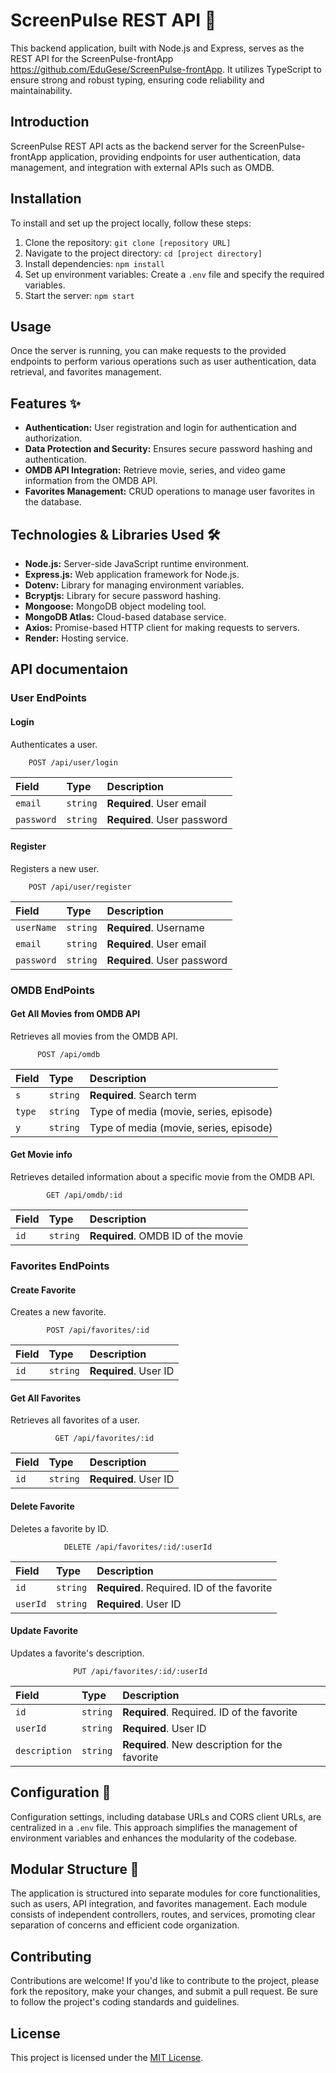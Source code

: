 # ScreenPulse REST API 🚀

This backend application, built with Node.js and Express, serves as the REST API for the ScreenPulse-frontApp https://github.com/EduGese/ScreenPulse-frontApp. It utilizes TypeScript to ensure strong and robust typing, ensuring code reliability and maintainability.

## Introduction
ScreenPulse REST API acts as the backend server for the ScreenPulse-frontApp application, providing endpoints for user authentication, data management, and integration with external APIs such as OMDB.

## Installation
To install and set up the project locally, follow these steps:
1. Clone the repository: `git clone [repository URL]`
2. Navigate to the project directory: `cd [project directory]`
3. Install dependencies: `npm install`
4. Set up environment variables: Create a `.env` file and specify the required variables.
5. Start the server: `npm start`

## Usage
Once the server is running, you can make requests to the provided endpoints to perform various operations such as user authentication, data retrieval, and favorites management.

## Features ✨
- **Authentication:** User registration and login for authentication and authorization.
- **Data Protection and Security:** Ensures secure password hashing and authentication.
- **OMDB API Integration:** Retrieve movie, series, and video game information from the OMDB API.
- **Favorites Management:** CRUD operations to manage user favorites in the database.

## Technologies & Libraries Used 🛠️
- **Node.js:** Server-side JavaScript runtime environment.
- **Express.js:** Web application framework for Node.js.
- **Dotenv:** Library for managing environment variables.
- **Bcryptjs:** Library for secure password hashing.
- **Mongoose:** MongoDB object modeling tool.
- **MongoDB Atlas:** Cloud-based database service.
- **Axios:** Promise-based HTTP client for making requests to servers.
- **Render:** Hosting service.

## API documentaion

### User EndPoints

#### Login
Authenticates a user.

```http
    POST /api/user/login

```

| Field | Type     | Description                |
| :-------- | :------- | :------------------------- |
| `email` | `string` | **Required**. User email |
| `password` | `string` | **Required**. User password |

#### Register
Registers a new user.
```http
    POST /api/user/register
```

| Field | Type     | Description                       |
| :-------- | :------- | :-------------------------------- |
| `userName`      | `string` | **Required**. Username |
| `email` | `string` | **Required**. User email |
| `password` | `string` | **Required**. User password |


### OMDB EndPoints
#### Get All Movies from OMDB API
Retrieves all movies from the OMDB API.

```http
      POST /api/omdb

```

| Field | Type     | Description                |
| :-------- | :------- | :------------------------- |
| `s` | `string` | **Required**. Search term |
| `type` | `string` | Type of media (movie, series, episode) |
| `y` | `string` | Type of media (movie, series, episode) |


#### Get Movie info
Retrieves detailed information about a specific movie from the OMDB API.

```http
        GET /api/omdb/:id

```

| Field | Type     | Description                |
| :-------- | :------- | :------------------------- |
| `id` | `string` | **Required**. OMDB ID of the movie|



### Favorites EndPoints
#### Create Favorite
Creates a new favorite.

```http
        POST /api/favorites/:id

```

| Field | Type     | Description                |
| :-------- | :------- | :------------------------- |
| `id` | `string` | **Required**. User ID |


#### Get All Favorites
Retrieves all favorites of a user.

```http
          GET /api/favorites/:id

```

| Field | Type     | Description                |
| :-------- | :------- | :------------------------- |
| `id` | `string` | **Required**. User ID |

#### Delete Favorite
Deletes a favorite by ID.

```http
            DELETE /api/favorites/:id/:userId

```

| Field | Type     | Description                |
| :-------- | :------- | :------------------------- |
| `id` | `string` | **Required**. Required. ID of the favorite |
| `userId` | `string` | **Required**. User ID |

#### Update Favorite
Updates a favorite's description.

```http
              PUT /api/favorites/:id/:userId

```

| Field | Type     | Description                |
| :-------- | :------- | :------------------------- |
| `id` | `string` | **Required**. Required. ID of the favorite |
| `userId` | `string` | **Required**. User ID |
| `description` | `string` | **Required**. New description for the favorite |

## Configuration 🔧
Configuration settings, including database URLs and CORS client URLs, are centralized in a `.env` file. This approach simplifies the management of environment variables and enhances the modularity of the codebase.

## Modular Structure 🧩
The application is structured into separate modules for core functionalities, such as users, API integration, and favorites management. Each module consists of independent controllers, routes, and services, promoting clear separation of concerns and efficient code organization.

## Contributing
Contributions are welcome! If you'd like to contribute to the project, please fork the repository, make your changes, and submit a pull request. Be sure to follow the project's coding standards and guidelines.

## License
This project is licensed under the [MIT License](#).
